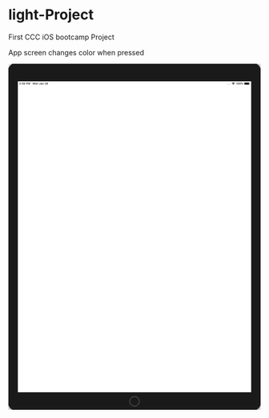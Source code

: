 # light-Project
First CCC iOS bootcamp Project


App screen changes color when pressed

![screen shot](https://github.com/ggebre/light-Project/blob/master/Screen%20Shot%202019-01-28%20at%202.56.36%20PM.png)
